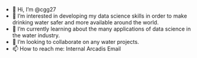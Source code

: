 - 👋 Hi, I’m @cgg27
- 👀 I’m interested in developing my data science skills in order to make drinking water safer and more available around the world.
- 🌱 I’m currently learning about the many applications of data science in the water industry.
- 💞️ I’m looking to collaborate on any water projects.
- 📫 How to reach me: Internal Arcadis Email
<!---
cgg27/cgg27 is a ✨ special ✨ repository because its `README.md` (this file) appears on your GitHub profile.
You can click the Preview link to take a look at your changes.
--->
